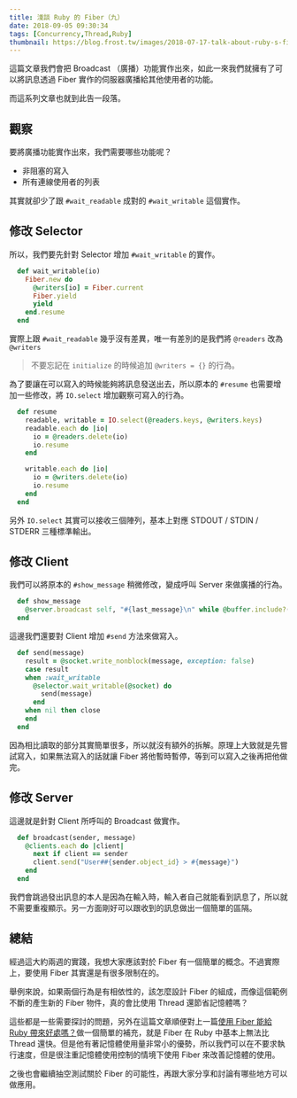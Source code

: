 ```yaml
---
title: 淺談 Ruby 的 Fiber（九）
date: 2018-09-05 09:30:34
tags: [Concurrency,Thread,Ruby]
thumbnail: https://blog.frost.tw/images/2018-07-17-talk-about-ruby-s-fiber-part-4/thumbnail.jpg
---
```


這篇文章我們會把 Broadcast （廣播）功能實作出來，如此一來我們就擁有了可以將訊息透過 Fiber 實作的伺服器廣播給其他使用者的功能。

而這系列文章也就到此告一段落。

<!-- more -->

## 觀察

要將廣播功能實作出來，我們需要哪些功能呢？

* 非阻塞的寫入
* 所有連線使用者的列表

其實就卻少了跟 `#wait_readable` 成對的 `#wait_writable` 這個實作。

## 修改 Selector

所以，我們要先針對 Selector 增加 `#wait_writable` 的實作。

```ruby
  def wait_writable(io)
    Fiber.new do
      @writers[io] = Fiber.current
      Fiber.yield
      yield
    end.resume
  end
```

實際上跟 `#wait_readable` 幾乎沒有差異，唯一有差別的是我們將 `@readers` 改為 `@writers`

> 不要忘記在 `initialize` 的時候追加 `@writers = {}` 的行為。

為了要讓在可以寫入的時候能夠將訊息發送出去，所以原本的 `#resume` 也需要增加一些修改，將 `IO.select` 增加觀察可寫入的行為。

```ruby
  def resume
    readable, writable = IO.select(@readers.keys, @writers.keys)
    readable.each do |io|
      io = @readers.delete(io)
      io.resume
    end

    writable.each do |io|
      io = @writers.delete(io)
      io.resume
    end
  end
```

另外 `IO.select` 其實可以接收三個陣列，基本上對應 STDOUT / STDIN / STDERR 三種標準輸出。

## 修改 Client

我們可以將原本的 `#show_message` 稍微修改，變成呼叫 Server 來做廣播的行為。

```ruby
  def show_message
    @server.broadcast self, "#{last_message}\n" while @buffer.include?("\n")
  end
```

這邊我們還要對 Client 增加 `#send` 方法來做寫入。

```ruby
  def send(message)
    result = @socket.write_nonblock(message, exception: false)
    case result
    when :wait_writable
      @selector.wait_writable(@socket) do
        send(message)
      end
    when nil then close
    end
  end
```

因為相比讀取的部分其實簡單很多，所以就沒有額外的拆解。原理上大致就是先嘗試寫入，如果無法寫入的話就讓 Fiber 將他暫時暫停，等到可以寫入之後再把他做完。

## 修改 Server

這邊就是針對 Client 所呼叫的 Broadcast 做實作。

```ruby
  def broadcast(sender, message)
    @clients.each do |client|
      next if client == sender
      client.send("User##{sender.object_id} > #{message}")
    end
  end
```

我們會跳過發出訊息的本人是因為在輸入時，輸入者自己就能看到訊息了，所以就不需要重複顯示。另一方面剛好可以跟收到的訊息做出一個簡單的區隔。

## 總結

經過這大約兩週的實踐，我想大家應該對於 Fiber 有一個簡單的概念。不過實際上，要使用 Fiber 其實還是有很多限制在的。

舉例來說，如果兩個行為是有相依性的，該怎麼設計 Fiber 的組成，而像這個範例不斷的產生新的 Fiber 物件，真的會比使用 Thread 還節省記憶體嗎？

這些都是一些需要探討的問題，另外在這篇文章順便對上一篇[使用 Fiber 能給 Ruby 帶來好處嗎？](https://blog.frost.tw/posts/2018/08/21/Does-the-Fiber-have-any-benefit-for-Ruby/)做一個簡單的補充，就是 Fiber 在 Ruby 中基本上無法比 Thread 還快。但是他有著記憶體使用量非常小的優勢，所以我們可以在不要求執行速度，但是很注重記憶體使用控制的情境下使用 Fiber 來改善記憶體的使用。

之後也會繼續抽空測試關於 Fiber 的可能性，再跟大家分享和討論有哪些地方可以做應用。